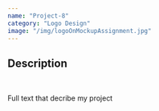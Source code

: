 ```yaml
---
name: "Project-8"
category: "Logo Design"
image: "/img/logoOnMockupAssignment.jpg"
---
```


<h2 class='text-xl font-bold'>Description</h2>
<br>
<p>Full text that decribe my project</p>